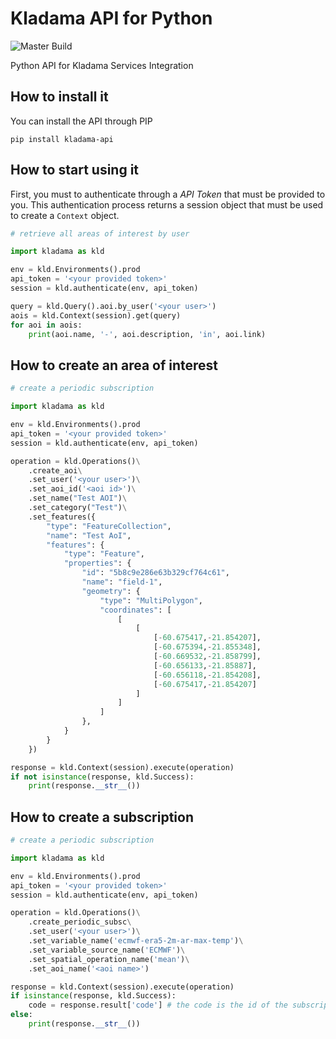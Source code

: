 # Kladama API for Python

![Master Build](https://github.com/plexilar/kladama-api-python/workflows/Build/badge.svg?branch=master)

Python API for Kladama Services Integration

## How to install it

You can install the API through PIP

```shell script
pip install kladama-api
```

## How to start using it

First, you must to authenticate through a <em>API Token</em> that must be provided to you. This authentication process returns a session object that must be used to create a `Context` object.

```python
# retrieve all areas of interest by user

import kladama as kld

env = kld.Environments().prod
api_token = '<your provided token>'
session = kld.authenticate(env, api_token)

query = kld.Query().aoi.by_user('<your user>')
aois = kld.Context(session).get(query)
for aoi in aois:
    print(aoi.name, '-', aoi.description, 'in', aoi.link)
```

## How to create an area of interest

```python
# create a periodic subscription

import kladama as kld

env = kld.Environments().prod
api_token = '<your provided token>'
session = kld.authenticate(env, api_token)

operation = kld.Operations()\
    .create_aoi\
    .set_user('<your user>')\
    .set_aoi_id('<aoi id>')\
    .set_name("Test AOI")\
    .set_category("Test")\
    .set_features({
        "type": "FeatureCollection",
        "name": "Test AoI",
        "features": {
            "type": "Feature",
            "properties": {
                "id": "5b8c9e286e63b329cf764c61",
                "name": "field-1",
                "geometry": {
                    "type": "MultiPolygon",
                    "coordinates": [
                        [
                            [
                                [-60.675417,-21.854207],
                                [-60.675394,-21.855348],
                                [-60.669532,-21.858799],
                                [-60.656133,-21.85887],
                                [-60.656118,-21.854208],
                                [-60.675417,-21.854207]
                            ]
                        ]
                    ]
                },
            }
        }
    })

response = kld.Context(session).execute(operation)
if not isinstance(response, kld.Success):
    print(response.__str__())
```

## How to create a subscription

```python
# create a periodic subscription

import kladama as kld

env = kld.Environments().prod
api_token = '<your provided token>'
session = kld.authenticate(env, api_token)

operation = kld.Operations()\
    .create_periodic_subsc\
    .set_user('<your user>')\
    .set_variable_name('ecmwf-era5-2m-ar-max-temp')\
    .set_variable_source_name('ECMWF')\
    .set_spatial_operation_name('mean')\
    .set_aoi_name('<aoi name>')

response = kld.Context(session).execute(operation)
if isinstance(response, kld.Success):
    code = response.result['code'] # the code is the id of the subscription
else:
    print(response.__str__())
```
